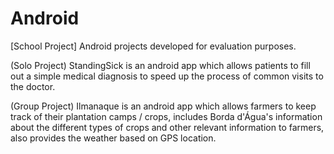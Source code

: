 # Android
[School Project] Android projects developed for evaluation purposes.

(Solo Project) StandingSick is an android app which allows patients to fill out a simple medical diagnosis to speed up the process of common visits to the doctor.

(Group Project) Ilmanaque is an android app which allows farmers to keep track of their plantation camps / crops, includes Borda d'Água's information about the different types of crops and other relevant information to farmers, also provides the weather based on GPS location.
